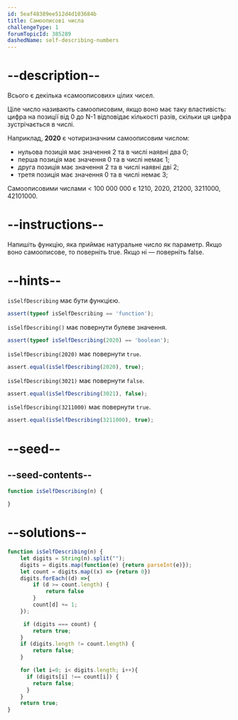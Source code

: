 ```yaml
---
id: 5eaf48389ee512d4d103684b
title: Самоописові числа
challengeType: 1
forumTopicId: 385289
dashedName: self-describing-numbers
---
```


# --description--

Всього є декілька «самоописових» цілих чисел.

Ціле число називають самоописовим, якщо воно має таку властивість: цифра на позиції від 0 до N-1 відповідає кількості разів, скільки ця цифра зустрічається в числі.

Наприклад, **2020** є чотиризначним самоописовим числом:

<ul>
    <li> нульова позиція має значення 2 та в числі наявні два 0; </li>
    <li> перша позиція має значення 0 та в числі немає 1; </li>
    <li> друга позиція має значення 2 та в числі наявні дві 2; </li>
    <li> третя позиція має значення 0 та в числі немає 3; </li>
</ul>

Самоописовими числами &lt; 100 000 000 є 1210, 2020, 21200, 3211000, 42101000.

# --instructions--

Напишіть функцію, яка приймає натуральне число як параметр. Якщо воно самоописове, то поверніть true. Якщо ні — поверніть false.

# --hints--

`isSelfDescribing` має бути функцією.

```js
assert(typeof isSelfDescribing == 'function');
```

`isSelfDescribing()` має повернути булеве значення.

```js
assert(typeof isSelfDescribing(2020) == 'boolean');
```

`isSelfDescribing(2020)` має повернути `true`.

```js
assert.equal(isSelfDescribing(2020), true);
```

`isSelfDescribing(3021)` має повернути `false`.

```js
assert.equal(isSelfDescribing(3021), false);
```

`isSelfDescribing(3211000)` має повернути `true`.

```js
assert.equal(isSelfDescribing(3211000), true);
```

# --seed--

## --seed-contents--

```js
function isSelfDescribing(n) {

}
```

# --solutions--

```js
function isSelfDescribing(n) {
    let digits = String(n).split("");
    digits = digits.map(function(e) {return parseInt(e)});
    let count = digits.map((x) => {return 0})
    digits.forEach((d) =>{
        if (d >= count.length) {
            return false
        }
        count[d] += 1;
    });

     if (digits === count) {
        return true;
    }
    if (digits.length != count.length) {
        return false;
    }

    for (let i=0; i< digits.length; i++){
      if (digits[i] !== count[i]) {
        return false;
      }
    }
    return true;
}
```
